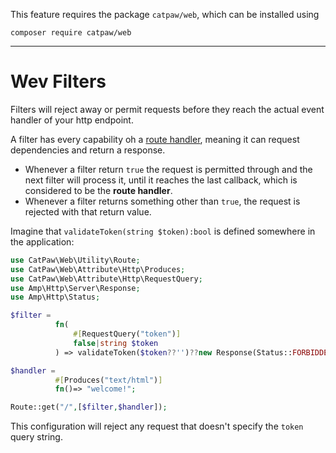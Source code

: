 This feature requires the package `catpaw/web`, which can be installed using<br/>
```
composer require catpaw/web
```
<hr/>

# Wev Filters

Filters will reject away or permit requests before they reach the actual event handler of your http endpoint.<br/>

A filter has every capability oh a [route handler](./1.WebRouteHandlers.md), meaning it can request dependencies and return a
response.<br/>

- Whenever a filter return `true` the request is permitted through and the next filter will process it, until it reaches
  the last callback, which is considered to be the **route handler**.
- Whenever a filter returns something other than `true`, the request is rejected with that return value.

Imagine that `validateToken(string $token):bool` is defined somewhere in the application:

```php
use CatPaw\Web\Utility\Route;
use CatPaw\Web\Attribute\Http\Produces;
use CatPaw\Web\Attribute\Http\RequestQuery;
use Amp\Http\Server\Response;
use Amp\Http\Status;

$filter = 
          fn(
              #[RequestQuery("token")] 
              false|string $token
          ) => validateToken($token??'')??new Response(Status::FORBIDDEN,[],"Invalid token.");

$handler =
          #[Produces("text/html")] 
          fn()=> "welcome!";

Route::get("/",[$filter,$handler]);
```

This configuration will reject any request that doesn't specify the `token` query string.